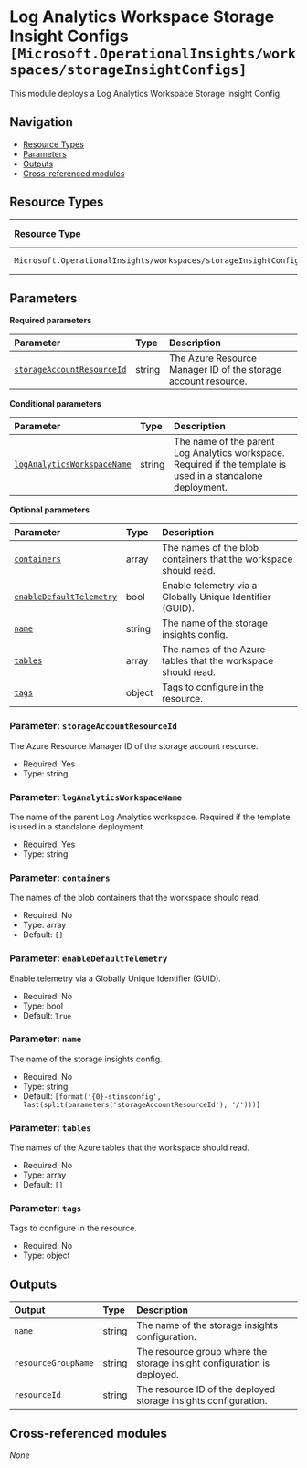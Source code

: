 # Log Analytics Workspace Storage Insight Configs `[Microsoft.OperationalInsights/workspaces/storageInsightConfigs]`

This module deploys a Log Analytics Workspace Storage Insight Config.

## Navigation

- [Resource Types](#Resource-Types)
- [Parameters](#Parameters)
- [Outputs](#Outputs)
- [Cross-referenced modules](#Cross-referenced-modules)

## Resource Types

| Resource Type | API Version |
| :-- | :-- |
| `Microsoft.OperationalInsights/workspaces/storageInsightConfigs` | [2020-08-01](https://learn.microsoft.com/en-us/azure/templates/Microsoft.OperationalInsights/2020-08-01/workspaces/storageInsightConfigs) |

## Parameters

**Required parameters**

| Parameter | Type | Description |
| :-- | :-- | :-- |
| [`storageAccountResourceId`](#parameter-storageaccountresourceid) | string | The Azure Resource Manager ID of the storage account resource. |

**Conditional parameters**

| Parameter | Type | Description |
| :-- | :-- | :-- |
| [`logAnalyticsWorkspaceName`](#parameter-loganalyticsworkspacename) | string | The name of the parent Log Analytics workspace. Required if the template is used in a standalone deployment. |

**Optional parameters**

| Parameter | Type | Description |
| :-- | :-- | :-- |
| [`containers`](#parameter-containers) | array | The names of the blob containers that the workspace should read. |
| [`enableDefaultTelemetry`](#parameter-enabledefaulttelemetry) | bool | Enable telemetry via a Globally Unique Identifier (GUID). |
| [`name`](#parameter-name) | string | The name of the storage insights config. |
| [`tables`](#parameter-tables) | array | The names of the Azure tables that the workspace should read. |
| [`tags`](#parameter-tags) | object | Tags to configure in the resource. |

### Parameter: `storageAccountResourceId`

The Azure Resource Manager ID of the storage account resource.

- Required: Yes
- Type: string

### Parameter: `logAnalyticsWorkspaceName`

The name of the parent Log Analytics workspace. Required if the template is used in a standalone deployment.

- Required: Yes
- Type: string

### Parameter: `containers`

The names of the blob containers that the workspace should read.

- Required: No
- Type: array
- Default: `[]`

### Parameter: `enableDefaultTelemetry`

Enable telemetry via a Globally Unique Identifier (GUID).

- Required: No
- Type: bool
- Default: `True`

### Parameter: `name`

The name of the storage insights config.

- Required: No
- Type: string
- Default: `[format('{0}-stinsconfig', last(split(parameters('storageAccountResourceId'), '/')))]`

### Parameter: `tables`

The names of the Azure tables that the workspace should read.

- Required: No
- Type: array
- Default: `[]`

### Parameter: `tags`

Tags to configure in the resource.

- Required: No
- Type: object


## Outputs

| Output | Type | Description |
| :-- | :-- | :-- |
| `name` | string | The name of the storage insights configuration. |
| `resourceGroupName` | string | The resource group where the storage insight configuration is deployed. |
| `resourceId` | string | The resource ID of the deployed storage insights configuration. |

## Cross-referenced modules

_None_
